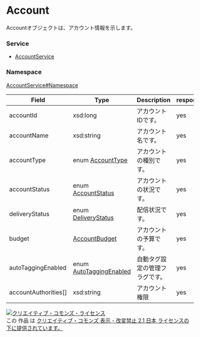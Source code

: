 

# Account

Accountオブジェクトは、アカウント情報を示します。

### Service

+ [AccountService](../../services/AccountService.md)

### Namespace

[AccountService#Namespace](../../services/AccountService.md#namespace)

| Field | Type | Description | response | set |
| ----- | ---- | ----------- | -------- | --------- |
| accountId | xsd:long | アカウントIDです。 | yes | Req | |
| accountName | xsd:string | アカウント名です。 | yes | Opt | |
| accountType | enum [AccountType](./AccountType.md) | アカウントの種別です。 | yes | - | |
| accountStatus | enum [AccountStatus](./AccountStatus.md) | アカウントの状況です。 | yes | - | |
| deliveryStatus | enum [DeliveryStatus](./DeliveryStatus.md) | 配信状況です。 | yes | Opt | |
| budget | [AccountBudget](./AccountBudget.md) | アカウントの予算です。 | yes | - | |
| autoTaggingEnabled | enum [AutoTaggingEnabled](./AutoTaggingEnabled.md) | 自動タグ設定の管理フラグです。 | yes | Opt<br/>default: FALSE | |
| accountAuthorities[] | xsd:string | アカウント権限 | yes | - | |

<a rel="license" href="http://creativecommons.org/licenses/by-nd/2.1/jp/"><img alt="クリエイティブ・コモンズ・ライセンス" style="border-width:0" src="https://i.creativecommons.org/l/by-nd/2.1/jp/88x31.png" /></a><br />この 作品 は <a rel="license" href="http://creativecommons.org/licenses/by-nd/2.1/jp/">クリエイティブ・コモンズ 表示 - 改変禁止 2.1 日本 ライセンスの下に提供されています。</a>
